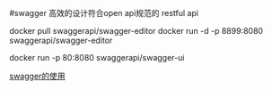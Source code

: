 #swagger 高效的设计符合open api规范的 restful api

docker pull swaggerapi/swagger-editor
docker run -d -p 8899:8080 swaggerapi/swagger-editor

docker run -p 80:8080 swaggerapi/swagger-ui


[swagger的使用](https://www.gitbook.com/book/huangwenchao/swagger/details)